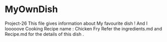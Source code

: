 # MyOwnDish
Project-26
This file gives information about My favourite dish ! And I looooove Cooking
Recipe name : Chicken Fry 
Refer the ingredients.md and Recipe.md for the details of this dish .